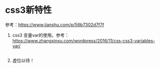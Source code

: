 # css3新特性

参考：https://www.jianshu.com/p/56b7302d7f7f

1. css3 变量var的使用。参考：https://www.zhangxinxu.com/wordpress/2016/11/css-css3-variables-var/

   ```css
   
   ```

2. 虚位以待！